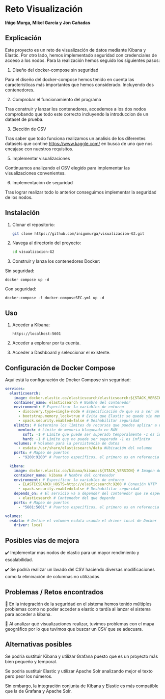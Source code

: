# Reto Visualización

**Iñigo Murga, Mikel García y Jon Cañadas**

## Explicación

Este proyecto es un reto de visualización de datos mediante Kibana y Elastic. Por otro lado, hemos implementado seguridad con credenciales de acceso a los nodos. Para la realización hemos seguido los siguientes pasos:

1. Diseño del docker-compose sin seguridad

Para el diseño del docker-compose hemos tenido en cuenta las características más importantes que hemos considerado. Incluyendo dos contenedores.

2. Comprobar el funcionamiento del programa 

Tras construir y lanzar los contenedores, accedemos a los dos nodos comprobando que todo este correcto incluyendo la introduccion de un dataset de prueba.

3. Elección de CSV

Tras saber que todo funciona realizamos un analisis de los diferentes datasets que contine https://www.kaggle.com/ en busca de uno que nos encajase con nuestros requisitos.

5. Implementar visualizaciones

Continuamos analizando el CSV elegido para implementar las visualizaciones convenientes.

6. Implementación de seguridad

Tras lograr realizar todo lo anterior conseguimos implementar la seguridad de los nodos.
## Instalación

1. Clonar el repositorio:
    ```bash
    git clone https://github.com/inigomurga/visualizacion-G2.git
    ```
2. Navega al directorio del proyecto:
    ```bash
    cd visualizacion-G2
    ```
3. Construir y lanza los contenedores Docker:

Sin seguridad:

    docker compose up -d
    
Con seguridad:

    docker-compose -f docker-composeSEC.yml up -d

## Uso

1. Acceder a Kibana:
    ```
    https://localhost:5601
    ```
2. Acceder a explorar por tu cuenta.

3. Acceder a Dashboard y seleccionar el existente.
   
## Configuración de Docker Compose

Aquí está la configuración de Docker Compose sin seguridad:

```yaml
services:
  elasticsearch:
    image: docker.elastic.co/elasticsearch/elasticsearch:${STACK_VERSION} # Imagen de Elastic para Docker
    container_name: elasticsearch # Nombre del contenedor
    environment: # Especificar la variables de entorno
      - discovery.type=single-node # Especificación de que va a ser un único nodo
      - bootstrap.memory_lock=true # Evita que Elastic se quede sin memoria bloqueando el uso
      - xpack.security.enabled=false # Deshabilitar seguridad
    ulimits: # Determina los límites de recursos que puedes aplicar a un contenedor en Docker
      memlock: # Límite de memoria bloqueada en RAM
        soft: -1 # Límite que puede ser superado temporalmente -1 es infinito
        hard: -1 # Límite que no puede ser superado -1 es infinito
    volumes: # Volumen para la persistencia de datos
      - esdata:/usr/share/elasticsearch/data #Ubicación del volumen
    ports: # Mapeo de puertos
      - "9200:9200" # Puertos específicos, el primero es en referencia al puerto local y el segundo al del contenedor de Docker

  kibana:
    image: docker.elastic.co/kibana/kibana:${STACK_VERSION} # Imagen de Kibana para Docker
    container_name: kibana # Nombre del contenedor
    environment: # Especificar la variables de entorno
      - ELASTICSEARCH_HOSTS=http://elasticsearch:9200 # Conexión HTTP
      - xpack.security.enabled=false # Deshabilitar seguridad
    depends_on: # El servicio va a depender del contenedor que se especifique
      - elasticsearch # Contenedor del que depende
    ports: # Mapeo de puertos
      - "5601:5601" # Puertos específicos, el primero es en referencia al puerto local y el segundo al del contenedor de Docker

volumes: 
  esdata: # Define el volumen esdata usando el driver local de Docker
    driver: local

```

## Posibles vías de mejora

✔️ Implementar más nodos de elastic para un mayor rendimiento y escalabilidad.

✔️ Se podría realizar un lavado del CSV haciendo diversas modificaciones como la eliminación de columnas no utilizadas.


## Problemas / Retos encontrados

🔴 En la integración de la seguridad en el sistema hemos tenido múltiples problemas como no poder acceder a elastic o tardía al lanzar el sistema para acceder a kibana.

🔴 Al analizar qué visualizaciones realizar, tuvimos problemas con el mapa geográfico por lo que tuvimos que buscar un CSV que se adecuara.


## Alternativas posibles

Se podría sustituir Kibana y utilizar Grafana puesto que es un proyecto más bien pequeño y temporal.

Se podría sustituir Elastic y utilizar Apache Solr analizando mejor el texto pero peor los números.

Sin embargo, la integración conjunta de Kibana y Elastic es más compatible que la de Grafana y Apache Solr.

